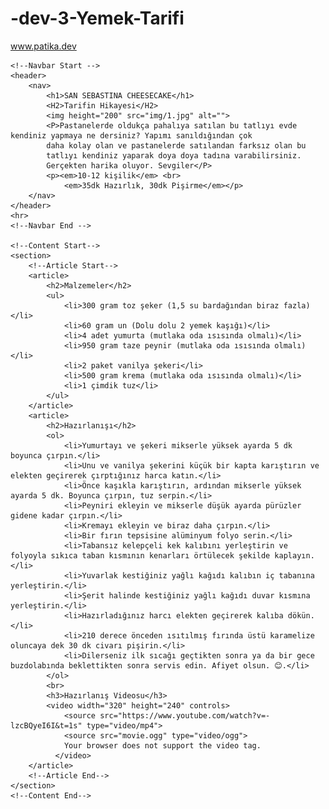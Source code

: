 # -dev-3-Yemek-Tarifi
www.patika.dev

<!DOCTYPE html>
<html lang="tr">
<head>
    <meta charset="UTF-8">
    <meta http-equiv="X-UA-Compatible" content="IE=edge">
    <meta name="viewport" content="width=device-width, initial-scale=1.0">
    <title>Tatlı Tarifleri</title>
</head>
<body>

    <!--Navbar Start -->
    <header>
        <nav>
            <h1>SAN SEBASTINA CHEESECAKE</h1>
            <H2>Tarifin Hikayesi</H2>
            <img height="200" src="img/1.jpg" alt="">
            <P>Pastanelerde oldukça pahalıya satılan bu tatlıyı evde kendiniz yapmaya ne dersiniz? Yapımı sanıldığından çok 
            daha kolay olan ve pastanelerde satılandan farksız olan bu 
            tatlıyı kendiniz yaparak doya doya tadına varabilirsiniz. 
            Gerçekten harika oluyor. Sevgiler</P>
            <p><em>10-12 kişilik</em> <br>
                <em>35dk Hazırlık, 30dk Pişirme</em></p>
        </nav>
    </header>
    <hr>
    <!--Navbar End -->

    <!--Content Start-->
    <section>
        <!--Article Start-->
        <article>
            <h2>Malzemeler</h2>
            <ul>
                <li>300 gram toz şeker (1,5 su bardağından biraz fazla)</li>
                <li>60 gram un (Dolu dolu 2 yemek kaşığı)</li>
                <li>4 adet yumurta (mutlaka oda ısısında olmalı)</li>
                <li>950 gram taze peynir (mutlaka oda ısısında olmalı)</li>
                <li>2 paket vanilya şekeri</li>
                <li>500 gram krema (mutlaka oda ısısında olmalı)</li>
                <li>1 çimdik tuz</li>
            </ul>
        </article>
        <article>
            <h2>Hazırlanışı</h2>
            <ol>
                <li>Yumurtayı ve şekeri mikserle yüksek ayarda 5 dk boyunca çırpın.</li>
                <li>Unu ve vanilya şekerini küçük bir kapta karıştırın ve elekten geçirerek çırptığınız harca katın.</li>
                <li>Önce kaşıkla karıştırın, ardından mikserle yüksek ayarda 5 dk. Boyunca çırpın, tuz serpin.</li>
                <li>Peyniri ekleyin ve mikserle düşük ayarda pürüzler gidene kadar çırpın.</li>
                <li>Kremayı ekleyin ve biraz daha çırpın.</li>
                <li>Bir fırın tepsisine alüminyum folyo serin.</li>
                <li>Tabansız kelepçeli kek kalıbını yerleştirin ve folyoyla sıkıca taban kısmının kenarları örtülecek şekilde kaplayın.</li>
                <li>Yuvarlak kestiğiniz yağlı kağıdı kalıbın iç tabanına yerleştirin.</li>
                <li>Şerit halinde kestiğiniz yağlı kağıdı duvar kısmına yerleştirin.</li>
                <li>Hazırladığınız harcı elekten geçirerek kalıba dökün.</li>
                <li>210 derece önceden ısıtılmış fırında üstü karamelize oluncaya dek 30 dk civarı pişirin.</li>
                <li>Dilerseniz ilk sıcağı geçtikten sonra ya da bir gece buzdolabında beklettikten sonra servis edin. Afiyet olsun. 😊.</li>
            </ol>
            <br>
            <h3>Hazırlanış Videosu</h3>
            <video width="320" height="240" controls>
                <source src="https://www.youtube.com/watch?v=-lzcBQyeI6I&t=1s" type="video/mp4">
                <source src="movie.ogg" type="video/ogg">
                Your browser does not support the video tag.
              </video>
        </article>
        <!--Article End-->
    </section>
    <!--Content End-->
</body>
</html>
